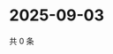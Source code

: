 # 2025-09-03

共 0 条

<!-- BEGIN ZHIHUVIDEO -->
<!-- 最后更新时间 Wed Sep 03 2025 06:09:17 GMT+0800 (China Standard Time) -->

<!-- END ZHIHUVIDEO -->
